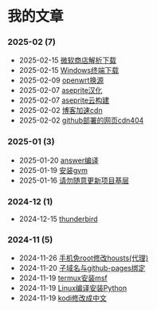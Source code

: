 # 我的文章  
### **2025-02** (7)  
- 2025-02-15 [微软商店解析下载](https://blog.computerqwq.top/2025/02/15/wei-ruan-shang-dian-jie-xi-xia-zai/)  
- 2025-02-15 [Windows终端下载](https://blog.computerqwq.top/2025/02/15/windows-zhong-duan-xia-zai/)  
- 2025-02-09 [openwrt换源](https://blog.computerqwq.top/2025/02/09/openwrt-huan-yuan/)  
- 2025-02-07 [aseprite汉化](https://blog.computerqwq.top/2025/02/07/aseprite-han-hua/)  
- 2025-02-07 [aseprite云构建](https://blog.computerqwq.top/2025/02/07/aseprite-yun-gou-jian/)  
- 2025-02-02 [博客加速cdn](https://blog.computerqwq.top/2025/02/02/cdnblog/)  
- 2025-02-02 [github部署的网页cdn404](https://blog.computerqwq.top/2025/02/02/github-bu-shu-de-wang-ye-cdn404/)  
  
  
### **2025-01** (3)  
- 2025-01-20 [answer编译](https://blog.computerqwq.top/2025/01/20/answer-bian-yi/)  
- 2025-01-19 [安装gvm](https://blog.computerqwq.top/2025/01/19/an-zhuang-gvm/)  
- 2025-01-16 [请勿随意更新项目基层](https://blog.computerqwq.top/2025/01/16/qing-wu-sui-yi-geng-xin-xiang-mu-ji-ceng/)  
  
  
### **2024-12** (1)  
- 2024-12-15 [thunderbird](https://blog.computerqwq.top/2024/12/15/thunderbird/)  
  
  
### **2024-11** (5)  
- 2024-11-26 [手机免root修改housts(代理)](https://blog.computerqwq.top/2024/11/26/v-housts/)  
- 2024-11-20 [子域名与github-pages绑定](https://blog.computerqwq.top/2024/11/20/zi-yu-ming-yu-github-pages-bang-ding/)  
- 2024-11-19 [termux安装msf](https://blog.computerqwq.top/2024/11/19/msf-termux/)  
- 2024-11-19 [Linux编译安装Python](https://blog.computerqwq.top/2024/11/19/python/)  
- 2024-11-19 [kodi修改成中文](https://blog.computerqwq.top/2024/11/19/kodi/)  
  
